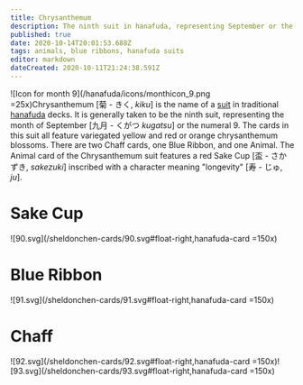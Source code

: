 ```yaml
---
title: Chrysanthemum
description: The ninth suit in hanafuda, representing September or the number 9
published: true
date: 2020-10-14T20:01:53.688Z
tags: animals, blue ribbons, hanafuda suits
editor: markdown
dateCreated: 2020-10-11T21:24:38.591Z
---
```


![Icon for month 9](/hanafuda/icons/monthicon_9.png =25x)Chrysanthemum [菊 - きく, *kiku*] is the name of a [suit](/en/hanafuda/suits) in traditional [hanafuda](/en/hanafuda) decks. It is generally taken to be the ninth suit, representing the month of September [九月	- くがつ *kugatsu*] or the numeral 9. The cards in this suit all feature variegated yellow and red or orange chrysanthemum blossoms. There are two Chaff cards, one Blue Ribbon, and one Animal. The Animal card of the Chrysanthemum suit features a red Sake Cup [盃 - さかずき, *sakezuki*] inscribed with a character meaning "longevity" [寿 - じゅ, *ju*].

# Sake Cup
![90.svg](/sheldonchen-cards/90.svg#float-right,hanafuda-card =150x)
# Blue Ribbon
![91.svg](/sheldonchen-cards/91.svg#float-right,hanafuda-card =150x)
# Chaff
![92.svg](/sheldonchen-cards/92.svg#float-right,hanafuda-card =150x)![93.svg](/sheldonchen-cards/93.svg#float-right,hanafuda-card =150x)